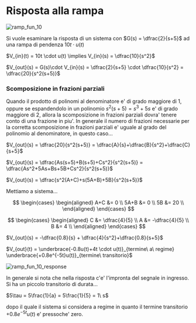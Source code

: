 # Risposta alla rampa  

![ramp_fun_10](https://github.com/user-attachments/assets/b98d6902-8d7d-4fb9-9f8a-a6309d43f944)  

Si vuole esaminare la risposta di un sistema con $G(s) = \dfrac{2}{s+5}$ ad una rampa di pendenza $10t \cdot u(t)$  

$V_{in}(t) = 10t \cdot u(t) \implies V_{in}(s) = \dfrac{10}{s^2}$  


$V_{out}(s) = G(s)\cdot V_{in}(s) = \dfrac{2}{s+5} \cdot \dfrac{10}{s^2} = \dfrac{20}{s^2(s+5)}$  


### Scomposizione in frazioni parziali  

Quando il prodotto di polinomi al denominatore e' di grado maggiore di 1, oppure se espandendolo in un polinomio $s^2(s+5) = s^3+5s$ e' di grado maggiore di 2, allora la scomposizione in frazioni parziali dovra' tenere conto di una frazione in piu'. In generale il numero di frazioni necessarie per la corretta scomposizione in frazioni parziali e' uguale al grado del polinomio al denominatore, in questo caso...  

$V_{out}(s) = \dfrac{20}{s^2(s+5)} = \dfrac{A}{s}+\dfrac{B}{s^2}+\dfrac{C}{s+5}$  

$V_{out}(s) = \dfrac{As(s+5)+B(s+5)+Cs^2}{s^2(s+5)} = \dfrac{As^2+5As+Bs+5B+Cs^2}{s^2(s+5)}$  

$V_{out}(s) = \dfrac{s^2(A+C)+s(5A+B)+5B}{s^2(s+5)}$  

Mettiamo a sistema...  

$$
\begin{cases}
  \begin{aligned}
    A+C &= 0 \\
    5A+B &= 0 \\
    5B &= 20 \\
  \end{aligned}
\end{cases}
$$

$$
\begin{cases}
  \begin{aligned}
    C &= \dfrac{4}{5} \\
    A &= -\dfrac{4}{5} \\
    B &= 4 \\
  \end{aligned}
\end{cases}
$$


$V_{out}(s) = -\dfrac{0.8}{s} + \dfrac{4}{s^2}+\dfrac{0.8}{s+5}$  

$V_{out}(t) = \underbrace{-0.8u(t)+4t \cdot u(t)}_{termine\ a\ regime} \underbrace{+0.8e^{-5t}u(t)}_{termine\ transitorio}$  

![ramp_fun_10_response](https://github.com/user-attachments/assets/7e742799-b05a-4bd7-8a84-9457f752976d)  

In generale si nota che nella risposta c'e' l'impronta del segnale in ingresso. Si ha un piccolo transitorio di durata...  

$5\tau = 5\frac{1}{a} = 5\frac{1}{5} = 1\ s$  

dopo il quale il sistema si considera a regime in quanto il termine transitorio $+0.8e^{-5t}u(t)$ e' pressoche' zero.  

